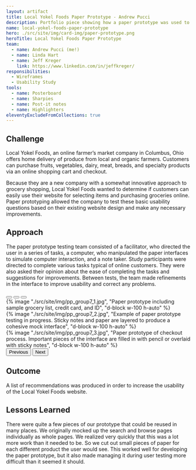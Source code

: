 ```yaml
---
layout: artifact
title: Local Yokel Foods Paper Prototype - Andrew Pucci
description: Portfolio piece showing how a paper prototype was used to improve the Local Yokel Foods website.
name: local-yokel-foods-paper-prototype
hero: ./src/site/img/card-img/paper-prototype.png
heroTitle: Local Yokel Foods Paper Prototype
team:
  - name: Andrew Pucci (me!)
  - name: Linda Hart
  - name: Jeff Kreger
    link: https://www.linkedin.com/in/jeffkreger/
responsibilities:
  - Wireframes
  - Usability Study
tools:
  - name: Posterboard
  - name: Sharpies
  - name: Post-it notes
  - name: Highlighters
eleventyExcludeFromCollections: true
---
```


## Challenge

Local Yokel Foods, an online farmer’s market company in Columbus, Ohio offers home delivery of produce from local and organic farmers. Customers can purchase fruits, vegetables, dairy, meat, breads, and specialty products via an online shopping cart and checkout.

Because they are a new company with a somewhat innovative approach to grocery shopping, Local Yokel Foods wanted to determine if customers can easily use their website for selecting items and purchasing groceries online. Paper prototyping allowed the company to test these basic usability questions based on their existing website design and make any necessary improvements.

## Approach

The paper prototype testing team consisted of a facilitator, who directed the user in a series of tasks, a computer, who manipulated the paper interfaces to simulate computer interaction, and a note taker. Study participants were directed to complete various tasks typical of online customers. They were also asked their opinion about the ease of completing the tasks and suggestions for improvements. Between tests, the team made refinements in the interface to improve usability and correct any problems.

<div id="local-yokel-carousel" class="carousel slide mb-3" data-bs-ride="carousel">
  <div class="carousel-indicators">
    <button type="button" data-bs-target="#local-yokel-carousel" data-bs-slide-to="0" class="active" aria-current="true" aria-label="Slide 1"></button>
    <button type="button" data-bs-target="#local-yokel-carousel" data-bs-slide-to="1" aria-label="Slide 2"></button>
    <button type="button" data-bs-target="#local-yokel-carousel" data-bs-slide-to="2" aria-label="Slide 3"></button>
  </div>
  <div class="carousel-inner">
    <div class="carousel-item active">
      {% image "./src/site/img/pp_group7_1.jpg", "Paper prototype including sample grocery list, credit card, and ID", "d-block w-100 h-auto" %}
    </div>
    <div class="carousel-item">
      {% image "./src/site/img/pp_group7_2.jpg", "Example of paper prototype testing in progress. Sticky notes and paper are layered to produce a cohesive mock interface", "d-block w-100 h-auto" %}
    </div>
    <div class="carousel-item">
      {% image "./src/site/img/pp_group7_3.jpg", "Paper prototype of checkout process. Important pieces of the interface are filled in with pencil or overlaid with sticky notes", "d-block w-100 h-auto" %}
    </div>
  </div>
  <button class="carousel-control-prev" type="button" data-bs-target="#local-yokel-carousel" role="button" data-bs-slide="prev">
    <span class="carousel-control-prev-icon" aria-hidden="true"></span>
    <span class="visually-hidden">Previous</span>
  </button>
  <button class="carousel-control-next" type="button" data-bs-target="#local-yokel-carousel" role="button" data-bs-slide="next">
    <span class="carousel-control-next-icon" aria-hidden="true"></span>
    <span class="visually-hidden">Next</span>
  </button>
</div>

## Outcome

A list of recommendations was produced in order to increase the usability of the Local Yokel Foods website.

## Lessons Learned

There were quite a few pieces of our prototype that could be reused in many places. We originally mocked up the search and browse pages individually as whole pages. We realized very quickly that this was a lot more work than it needed to be. So we cut out small pieces of paper for each different product the user would see. This worked well for developing the paper prototype, but it also made managing it during user testing more difficult than it seemed it should.
